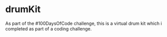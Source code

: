 # drumKit

As part of the #100DaysOfCode challenge, this is a virtual drum kit which i completed as part of a coding challenge.
